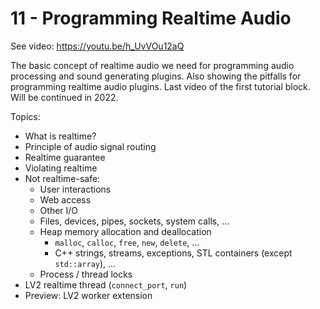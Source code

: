 # 11 - Programming Realtime Audio

See video: <https://youtu.be/h_UvVOu12aQ>

The basic concept of realtime audio we need for programming audio processing
and sound generating plugins. Also showing the pitfalls for programming
realtime audio plugins. Last video of the first tutorial block. Will be
continued in 2022.

Topics:

* What is realtime?
* Principle of audio signal routing
* Realtime guarantee
* Violating realtime
* Not realtime-safe:
    * User interactions
    * Web access
    * Other I/O
    * Files, devices, pipes, sockets, system calls, ...
    * Heap memory allocation and deallocation
        * `malloc`, `calloc`, `free`, `new`, `delete`, ...
        * C++ strings, streams, exceptions, STL containers (except `std::array`), ...
    * Process / thread locks
* LV2 realtime thread (`connect_port`, `run`)
* Preview: LV2 worker extension
